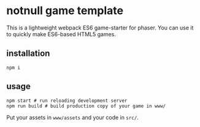 # notnull game template

This is a lightweight webpack ES6 game-starter for phaser. You can use it to quickly make ES6-based HTML5 games.

## installation

```
npm i
```

## usage

```
npm start # run reloading development server
npm run build # build production copy of your game in www/
```

Put your assets in `www/assets` and your code in `src/`.